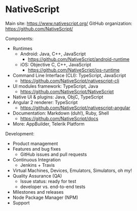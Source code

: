 # NativeScript

Main site: https://www.nativescript.org/
GitHub organization: https://github.com/NativeScript/

Components:
  - Runtimes
    - Android: Java, C++, JavaScript
        - https://github.com/NativeScript/android-runtime
    - iOS: Objective C, C++, JavaScript
        - https://github.com/NativeScript/ios-runtime
  - Command Line Interface (CLI): TypeScript, JavaScript
    - https://github.com/NativeScript/nativescript-cli
  - UI modules framework: TypeScript, Java
    - https://github.com/NativeScript/NativeScript
  - Native UI & plugins: Java, ObjC, TypeScript
  - Angular 2 renderer: TypeScript
    - https://github.com/NativeScript/nativescript-angular
  - Documentation: Markdown (duh!), Ruby, Shell
    - https://github.com/NativeScript/docs
  - More: AppBuilder, Telerik Platform

Development:
  - Product management
  - Features and bug fixes
    - GitHub issues and pull requests
  - Continuous Integration
    - Jenkins + Travis
  - Virtual Machines, Devices, Emulators, Simulators, oh my!
  - Quality Assurance (QA)
    - Issue status: ready for test
    - developer vs. end-to-end tests
  - Milestones and releases
  - Node Package Manager (NPM)
  - Support
